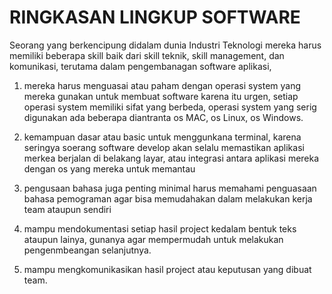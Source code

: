 # RINGKASAN LINGKUP SOFTWARE

Seorang yang berkencipung didalam dunia Industri Teknologi mereka harus memiliki beberapa skill baik dari skill 
teknik, skill management, dan komunikasi, terutama dalam pengembanagan software aplikasi,
1. mereka harus menguasai atau paham dengan operasi system yang mereka gunakan untuk membuat software
   karena itu urgen, setiap operasi system memiliki sifat yang berbeda, operasi system yang serig digunakan ada beberapa
   diantranta os MAC, os Linux, os Windows.

2. kemampuan dasar atau basic untuk menggunkana terminal, karena seringya soerang software develop akan selalu memastikan 
   aplikasi merkea berjalan di belakang layar, atau integrasi antara aplikasi mereka dengan os yang mereka untuk memantau

3. pengusaan bahasa juga penting minimal harus memahami penguasaan bahasa pemograman agar bisa memudahakan dalam melakukan 
   kerja team ataupun sendiri

4. mampu mendokumentasi setiap hasil project kedalam bentuk teks ataupun lainya, gunanya agar mempermudah untuk melakukan pengenmbeangan
   selanjutnya.

5. mampu mengkomunikasikan hasil project atau keputusan yang dibuat team.